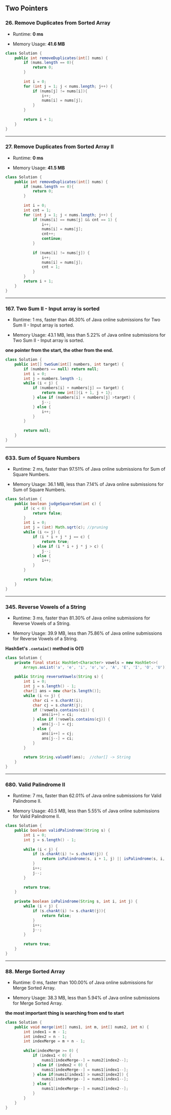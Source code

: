 ## Two Pointers



### 26. Remove Duplicates from Sorted Array

- Runtime: **0 ms**

- Memory Usage: **41.6 MB**

```java
class Solution {
    public int removeDuplicates(int[] nums) {
        if (nums.length == 0){
            return 0;
        }
        
        int i = 0;
        for (int j = 1; j < nums.length; j++) {
            if (nums[j] != nums[i]){
                i++;
                nums[i] = nums[j];
            }
        }
        
        return i + 1;
    }
}
```



---

### 27. Remove Duplicates from Sorted Array II

- Runtime: **0 ms**

- Memory Usage: **41.5 MB**

```java
class Solution {
    public int removeDuplicates(int[] nums) {
        if (nums.length == 0){
            return 0;
        }
        
        int i = 0;
        int cnt = 1;
        for (int j = 1; j < nums.length; j++) {
            if (nums[i] == nums[j] && cnt == 1) {
                i++;
                nums[i] = nums[j];
                cnt++;
                continue;
            }
            
            if (nums[i] != nums[j]) {
                i++;
                nums[i] = nums[j];
                cnt = 1;
            }
        }
        return i + 1;
    }
}
```



---

### 167. Two Sum II - Input array is sorted

- Runtime: 1 ms, faster than 46.30% of Java online submissions for Two Sum II - Input array is sorted.

- Memory Usage: 43.1 MB, less than 5.22% of Java online submissions for Two Sum II - Input array is sorted.

**one pointer from the start, the other from the end.**

```java
class Solution {
    public int[] twoSum(int[] numbers, int target) {
        if (numbers == null) return null;
        int i = 0;
        int j = numbers.length -1;
        while (i < j) {
            if (numbers[i] + numbers[j] == target) {
                return new int[]{i + 1, j + 1};
            } else if (numbers[i] + numbers[j] >target) {
                j--;
            } else {
                i++;
            }
        }
        
        return null;
    }
}
```



---

### 633. Sum of Square Numbers

- Runtime: 2 ms, faster than 97.51% of Java online submissions for Sum of Square Numbers.

- Memory Usage: 36.1 MB, less than 7.14% of Java online submissions for Sum of Square Numbers.

```java
class Solution {
    public boolean judgeSquareSum(int c) {
        if (c < 0) {
            return false;
        }
        int i = 0;
        int j = (int) Math.sqrt(c); //pruning
        while (i <= j) {
            if (i * i + j * j == c) {
                return true;
            } else if (i * i + j * j > c) {
                j--;
            } else {
                i++;
            }
        }
        
        return false;
    }
}
```



---

### 345.  Reverse Vowels of a String

- Runtime: 3 ms, faster than 81.30% of Java online submissions for Reverse Vowels of a String.

- Memory Usage: 39.9 MB, less than 75.86% of Java online submissions for Reverse Vowels of a String.

**HashSet's `.contain()` method is O(1)**

```java
class Solution {
    private final static HashSet<Character> vowels = new HashSet<>(
        Arrays.asList('a', 'e', 'i', 'o','u', 'A', 'E', 'I', 'O', 'U'));
   
    public String reverseVowels(String s) {
        int i = 0;
        int j = s.length() - 1;
        char[] ans = new char[s.length()];
        while (i <= j) {
            char ci = s.charAt(i);
            char cj = s.charAt(j);
            if (!vowels.contains(ci)) {
                ans[i++] = ci;
            } else if (!vowels.contains(cj)) {
                ans[j--] = cj;
            } else {
                ans[i++] = cj;
                ans[j--] = ci;
            }
        }
        
        return String.valueOf(ans);  //char[] -> String
    }
}
```



---

### 680. Valid Palindrome II

- Runtime: 7 ms, faster than 62.01% of Java online submissions for Valid Palindrome II.

- Memory Usage: 40.5 MB, less than 5.55% of Java online submissions for Valid Palindrome II.

```java
class Solution {
    public boolean validPalindrome(String s) {
        int i = 0;
        int j = s.length() - 1;
        
        while (i < j) {
            if (s.charAt(i) != s.charAt(j)) {
                return isPalindrome(s, i + 1, j) || isPalindrome(s, i, j - 1);
            }
            i++;
            j--;
        }
        
        return true;
    }
    
    private boolean isPalindrome(String s, int i, int j) {
        while (i < j) {
            if (s.charAt(i) != s.charAt(j)){
                return false;
            }
            i++;
            j--;
        }
        
        return true;
    }
}
```



---

### 88. Merge Sorted Array

- Runtime: 0 ms, faster than 100.00% of Java online submissions for Merge Sorted Array.

- Memory Usage: 38.3 MB, less than 5.94% of Java online submissions for Merge Sorted Array.

**the most important thing is searching from end to start**

```java
class Solution {
    public void merge(int[] nums1, int m, int[] nums2, int n) {
        int index1 = m - 1;
        int index2 = n - 1;
        int indexMerge = m + n - 1;
        
        while(indexMerge >= 0) {
            if (index1 < 0) {
                nums1[indexMerge--] = nums2[index2--];
            } else if (index2 < 0) {
                nums1[indexMerge--] = nums1[index1--];
            } else if(nums1[index1] > nums2[index2]) {
                nums1[indexMerge--] = nums1[index1--];
            } else {
                nums1[indexMerge--] = nums2[index2--];
            }
        }
    }
}
```

